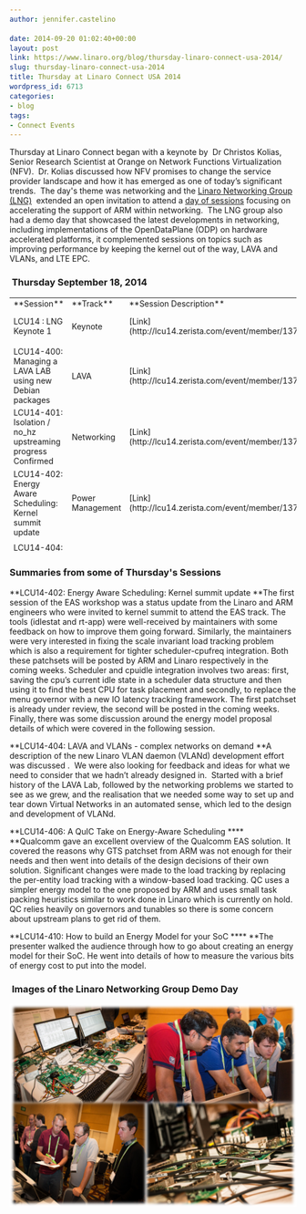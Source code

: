```yaml
---
author: jennifer.castelino

date: 2014-09-20 01:02:40+00:00
layout: post
link: https://www.linaro.org/blog/thursday-linaro-connect-usa-2014/
slug: thursday-linaro-connect-usa-2014
title: Thursday at Linaro Connect USA 2014
wordpress_id: 6713
categories:
- blog
tags:
- Connect Events
---
```


Thursday at Linaro Connect began with a keynote by  Dr Christos Kolias, Senior Research Scientist at Orange on Network Functions Virtualization (NFV).  Dr. Kolias discussed how NFV promises to change the service provider landscape and how it has emerged as one of today’s significant trends.  The day's theme was networking and the [Linaro Networking Group (LNG)](https://wiki.linaro.org/LNG)  extended an open invitation to attend a [day of sessions](http://www.linaro.org/connect/lcu/lcu14/schedule/lng/) focusing on accelerating the support of ARM within networking.  The LNG group also had a demo day that showcased the latest developments in networking, including implementations of the OpenDataPlane (ODP) on hardware accelerated platforms, it complemented sessions on topics such as improving performance by keeping the kernel out of the way, LAVA and VLANs, and LTE EPC.


###  **Thursday September 18, 2014**


<table width="1008" style="height: 450px;" >
<tbody >
<tr >

<td width="35%" >**Session**
</td>

<td width="13%" >**Track**
</td>

<td width="13%" >**Session Description**
</td>

<td width="13%" >**YouTube Video**
</td>

<td width="13%" >**Presentation**
</td>

<td width="13%" >**Video (Linaro Server)**
</td>
</tr>
<tr >

<td >LCU14 : LNG Keynote 1
</td>

<td >Keynote
</td>

<td >[Link](http://lcu14.zerista.com/event/member/137765)
</td>

<td >[Video](https://www.youtube.com/watch?v=tFDnj_342n4&list=UUIVqQKxCyQLJS6xvSmfndLA)
</td>

<td >[Presentation](http://www.slideshare.net/linaroorg/nfv-linaro-conference-sep2014kolias-v3)
</td>

<td >[Link](http://people.linaro.org/linaro-connect/lcu14/videos/09-18-Thursday/LCU14%20-%20LNG%20Keynote%201.mp4)
</td>
</tr>
<tr >

<td >
</td>

<td >
</td>

<td >
</td>

<td >
</td>

<td >
</td>

<td >
</td>
</tr>
<tr >

<td >LCU14-400: Managing a LAVA LAB using new Debian packages
</td>

<td >LAVA
</td>

<td >[Link](http://lcu14.zerista.com/event/member/137767)
</td>

<td >[Video](https://www.youtube.com/watch?v=FzyMPZda9KM&list=UUIVqQKxCyQLJS6xvSmfndLA)
</td>

<td >[Presentation](http://www.slideshare.net/linaroorg/lcu14-400-managing-a-lava-lab-using-new-debian-packages)
</td>

<td >[Link](http://people.linaro.org/linaro-connect/lcu14/videos/09-18-Thursday/LCU14-400-%20Managing%20a%20LAVA%20LAB%20using%20new%20Debian%20packages.mp4)
</td>
</tr>
<tr >

<td >LCU14-401: Isolation / no_hz upstreaming progress Confirmed
</td>

<td >Networking
</td>

<td >[Link](http://lcu14.zerista.com/event/member/137768)
</td>

<td >[Video](https://www.youtube.com/watch?v=j55hcmdP2Ok&list=UUIVqQKxCyQLJS6xvSmfndLA)
</td>

<td >[Presentation](http://www.slideshare.net/linaroorg/lcu14-401-isolation-no-hz-upstreaming-progress)
</td>

<td >[Link](http://people.linaro.org/linaro-connect/lcu14/videos/09-18-Thursday/LCU14-401-%20Isolation%20-%20no_hz%20upstreaming%20progress%20Confirmed.mp4)
</td>
</tr>
<tr >

<td >LCU14-402: Energy Aware Scheduling: Kernel summit update
</td>

<td >Power Management
</td>

<td >[Link](http://lcu14.zerista.com/event/member/137769)
</td>

<td >[Video](https://www.youtube.com/watch?v=UhmfeCqQrxU&list=UUIVqQKxCyQLJS6xvSmfndLA)
</td>

<td >[ Presentation](http://www.slideshare.net/linaroorg/lcu14-402-kernel-summitupdatefinal-39262924)
</td>

<td >[Link](http://people.linaro.org/linaro-connect/lcu14/videos/09-18-Thursday/LCU14-402-%20Energy%20Aware%20Scheduling-%20Kernel%20summit%20update.mp4)
</td>
</tr>
<tr >

<td >
</td>

<td >
</td>

<td >
</td>

<td >
</td>

<td >
</td>

<td >
</td>
</tr>
<tr >

<td >LCU14-404: LAVA and VLANs – complex networks on demand
</td>

<td >Networking
</td>

<td >[Link](http://lcu14.zerista.com/event/member/137772)
</td>

<td >[Video](https://www.youtube.com/watch?v=Qb_NwuDFAyA&list=UUIVqQKxCyQLJS6xvSmfndLA)
</td>

<td >[Presentation](http://www.slideshare.net/linaroorg/lcu14-404-lava-vlans-complex-networks-on-demand)
</td>

<td >[Link](http://people.linaro.org/linaro-connect/lcu14/videos/09-18-Thursday/LCU14-404-%20LAVA%20and%20VLANs%20-%20complex%20networks%20on%20demand.mp4)
</td>
</tr>
<tr >

<td >LCU14-405: Linaro EMACS users BOF
</td>

<td >N/A
</td>

<td >[Link](http://lcu14.zerista.com/event/member/137773)
</td>

<td >[Video](https://www.youtube.com/watch?v=e7ryNq70wQU&list=UUIVqQKxCyQLJS6xvSmfndLA)
</td>

<td >Not available
</td>

<td >[Link](http://people.linaro.org/linaro-connect/lcu14/videos/09-18-Thursday/LCU14-405-%20EMACS%20users%20BoFs.mp4)
</td>
</tr>
<tr >

<td >LCU14-406: A QuIC Take on Energy-Aware Scheduling
</td>

<td >Power Management
</td>

<td >[Link](http://lcu14.zerista.com/event/member/137774)
</td>

<td >[Video](https://www.youtube.com/watch?v=2xb0vOV-E6E&list=UUIVqQKxCyQLJS6xvSmfndLA)
</td>

<td >P[resentation](http://www.slideshare.net/linaroorg/lcu14-406-a-quick-take-on-energyaware-scheduling)
</td>

<td >[Link](http://people.linaro.org/linaro-connect/lcu14/videos/09-18-Thursday/LCU14-406-%20A%20QuIC%20Take%20on%20Energy-Aware%20Scheduling.mp4)
</td>
</tr>
<tr >

<td >
</td>

<td >
</td>

<td >
</td>

<td >
</td>

<td >
</td>

<td >
</td>
</tr>
<tr >

<td >LCU14-409: BoF – Kernel Testing Made Easy
</td>

<td >Automation & Validation
</td>

<td >[Link](http://lcu14.zerista.com/event/member/137777)
</td>

<td >[Video](https://www.youtube.com/watch?v=Om7V8NEaC3k&list=UUIVqQKxCyQLJS6xvSmfndLA)
</td>

<td >Not available
</td>

<td >[Link](http://people.linaro.org/linaro-connect/lcu14/videos/09-18-Thursday/LCU14-409-%20BoF%20-%20Kernel%20Testing%20Made%20Easy.mp4)
</td>
</tr>
<tr >

<td >LCU14-410: How to build an Energy Model for your SoC
</td>

<td >Power Management
</td>

<td >[Link](http://lcu14.zerista.com/event/member/137778)
</td>

<td >[Video](https://www.youtube.com/watch?v=JfZt8W3NVgk&list=UUIVqQKxCyQLJS6xvSmfndLA)
</td>

<td >[Presentation](http://www.slideshare.net/linaroorg/lcu14-410-how-tobuildanenergymodelforyoursoc)
</td>

<td >[Link](http://people.linaro.org/linaro-connect/lcu14/videos/09-18-Thursday/LCU14-410-%20How%20to%20build%20an%20Energy%20Model%20for%20your%20SoC.mp4)
</td>
</tr>
<tr >

<td > LCU14-411: From zero to booting nanodroid with 64bit support
</td>

<td > Android
</td>

<td > [Link](http://lcu14.zerista.com/event/member/137779)
</td>

<td >[ Video](https://www.youtube.com/watch?v=saqxLIgrJhg&list=UUIVqQKxCyQLJS6xvSmfndLA)
</td>

<td > Not available
</td>

<td > [Link](http://people.linaro.org/linaro-connect/lcu14/videos/09-18-Thursday/LCU14-411-%20From%20zero%20to%20booting%20nandroid%20with%2064bit%20support.mp4)
</td>
</tr>
</tbody>
</table>


### Summaries from some of Thursday's Sessions


**LCU14-402: Energy Aware Scheduling: Kernel summit update
**The first session of the EAS workshop was a status update from the Linaro and ARM engineers who were invited to kernel summit to attend the EAS track. The tools (idlestat and rt-app) were well-received by maintainers with some feedback on how to improve them going forward. Similarly, the maintainers were very interested in fixing the scale invariant load tracking problem which is also a requirement for tighter scheduler-cpufreq integration. Both these patchsets will be posted by ARM and Linaro respectively in the coming weeks. Scheduler and cpuidle integration involves two areas: first, saving the cpu’s current idle state in a scheduler data structure and then using it to find the best CPU for task placement and secondly, to replace the menu governor with a new IO latency tracking framework. The first patchset is already under review, the second will be posted in the coming weeks. Finally, there was some discussion around the energy model proposal details of which were covered in the following session.

**LCU14-404: LAVA and VLANs - complex networks on demand
**A description of the new Linaro VLAN daemon (VLANd) development effort was discussed .  We were also looking for feedback and ideas for what we need to consider that we hadn’t already designed in.  Started with a brief history of the LAVA Lab, followed by the networking problems we started to see as we grew, and the realisation that we needed some way to set up and tear down Virtual Networks in an automated sense, which led to the design and development of VLANd.

**LCU14-406: A QuIC Take on Energy-Aware Scheduling ****
**Qualcomm gave an excellent overview of the Qualcomm EAS solution. It covered the reasons why GTS patchset from ARM was not enough for their needs and then went into details of the design decisions of their own solution. Significant changes were made to the load tracking by replacing the per-entity load tracking with a window-based load tracking. QC uses a simpler energy model to the one proposed by ARM and uses small task packing heuristics similar to work done in Linaro which is currently on hold. QC relies heavily on governors and tunables so there is some concern about upstream plans to get rid of them.

**LCU14-410: How to build an Energy Model for your SoC ****
**The presenter walked the audience through how to go about creating an energy model for their SoC. He went into details of how to measure the various bits of energy cost to put into the model.


###  **Images of the Linaro Networking Group Demo Day**


[ ![LNG demo day](/assets/blog/LNG-demo-day.png)](/assets/blog/LNG-demo-day.png)
